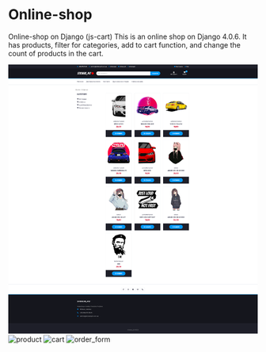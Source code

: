 # Online-shop
Online-shop on Django (js-cart)
This is an online shop on Django 4.0.6. It has products, filter for categories, add to cart function, and change the count of products in the cart.

<img src="https://github.com/ratataololo/Online-shop/raw/main//shop/static/shop/images/screeen_main.png" max-height="700" title="main_page">
<img src="https://github.com/ratataololo/Online-shop/raw/main//shop/static/shop/images/screeen_product.png" max-height="700" title="product">
<img src="https://github.com/ratataololo/Online-shop/raw/main//shop/static/shop/images/screeen_cart.png" max-height="700" title="cart">
<img src="https://github.com/ratataololo/Online-shop/raw/main//shop/static/shop/images/screeen_order_form.png" max-height="700" title="order_form">

